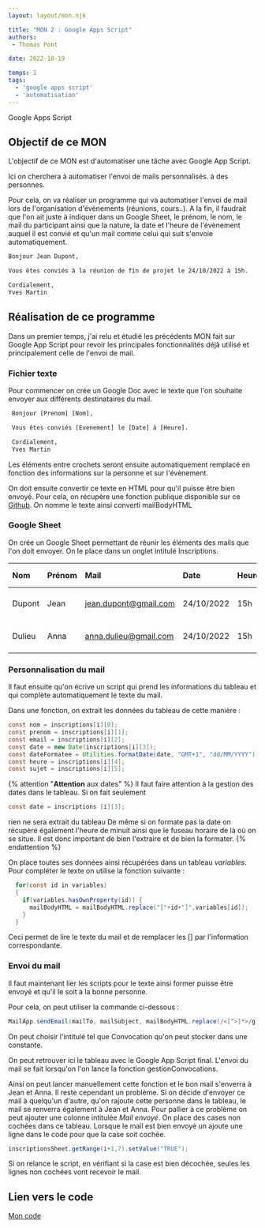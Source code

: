 ```yaml
---
layout: layout/mon.njk

title: "MON 2 : Google Apps Script"
authors:
 - Thomas Pont

date: 2022-10-19

temps: 1
tags:
  - 'google apps script'
  - 'automatisation'
---
```


<!-- Début Résumé -->

Google Apps Script
<!-- Début Résumé -->

## Objectif de ce MON

L'objectif de ce MON est d'automatiser une tâche avec Google App Script.

Ici on cherchera à automatiser l'envoi de mails personnalisés. à des personnes.

Pour cela, on va réaliser un programme qui va automatiser l'envoi de mail lors de l'organisation d'évènements (réunions, cours..). A la fin, il faudrait que l'on ait juste à indiquer dans un Google Sheet, le prénom, le nom, le mail du participant ainsi que la nature, la date et l'heure de l'évènement auquel il est convié et qu'un mail comme celui qui suit s'envoie automatiquement.

```txt
Bonjour Jean Dupont,

Vous êtes conviés à la réunion de fin de projet le 24/10/2022 à 15h.

Cordialement,
Yves Martin
```

## Réalisation de ce programme

Dans un premier temps, j'ai relu et étudié les précédents MON fait sur Google App Script pour revoir les principales fonctionnalités déjà utilisé et principalement celle de l'envoi de mail.

### Fichier texte

Pour commencer on crée un Google Doc avec le texte que l'on souhaite envoyer aux différents destinataires du mail.

```txt
 Bonjour [Prenom] [Nom],

 Vous êtes conviés [Evenement] le [Date] à [Heure].

 Cordialement,
 Yves Martin
```

Les éléments entre crochets seront ensuite automatiquement remplacé en fonction des informations sur la personne et sur l'évènement.

On doit ensuite convertir ce texte en HTML pour qu'il puisse être bien envoyé. Pour cela, on récupère une fonction publique disponible sur ce [Github](https://github.com/oazabir/GoogleDoc2Html/blob/master/code.js).
On nomme le texte ainsi converti mailBodyHTML

### Google Sheet

On crée un Google Sheet permettant de réunir les éléments des mails que l'on doit envoyer. On le place dans un onglet intitulé Inscriptions.

|Nom |Prénom | Mail | Date | Heure | Nom Evènement |
|:----|:----|:----|:----|:----|:----|
|Dupont |Jean | jean.dupont@gmail.com | 24/10/2022 | 15h | à la réunion de fin de projet |
|Dulieu |Anna | anna.dulieu@gmail.com | 24/10/2022 | 15h | à la réunion de fin de projet |

### Personnalisation du mail

Il faut ensuite qu'on écrive un script qui prend les informations du tableau et qui complète automatiquement le texte du mail.

Dans une fonction, on extrait les données du tableau de cette manière :

```java
const nom = inscriptions[i][0];
const prenom = inscriptions[i][1];
const email = inscriptions[i][2];
const date = new Date(inscriptions[i][3]);
const dateFormatee = Utilities.formatDate(date, "GMT+1", "dd/MM/YYYY");
const heure = inscriptions[i][4];
const sujet = inscriptions[i][5];
```

{% attention "**Attention** aux dates" %}
Il faut faire attention à la gestion des dates dans le tableau. Si on fait seulement

```java
const date = inscriptions [i][3];
```

rien ne sera extrait du tableau
De même si on formate pas la date on récupère également l'heure de minuit ainsi que le fuseau horaire de là où on se situe.
Il est donc important de bien l'extraire et de bien la formater.
{% endattention %}

On place toutes ses données ainsi récupérées dans un tableau *variables*.
Pour compléter le texte on utilise la fonction suivante :

```java
  for(const id in variables)
  {
    if(variables.hasOwnProperty(id)) {
      mailBodyHTML = mailBodyHTML.replace("["+id+"]",variables[id]);
    }
  }
  ```

  Ceci permet de lire le texte du mail et de remplacer les [] par l'information correspondante.

### Envoi du mail

Il faut maintenant lier les scripts pour le texte ainsi former puisse être envoyé et qu'il le soit à la bonne personne.

Pour cela, on peut utiliser la commande ci-dessous :

```java
MailApp.sendEmail(mailTo, mailSubject, mailBodyHTML.replace(/<[^>]*>/g, ''), options);
```

On peut choisir l'intitulé tel que Convocation qu'on peut stocker dans une constante.

On peut retrouver ici le tableau avec le Google App Script final. L'envoi du mail se fait lorsqu'on l'on lance la fonction gestionConvocations.

Ainsi on peut lancer manuellement cette fonction et le bon mail s'enverra à Jean et Anna. Il reste cependant un problème. Si on décide d'envoyer ce mail à quelqu'un d'autre, qu'on rajoute cette personne dans le tableau, le mail se renverra également à Jean et Anna.
Pour pallier à ce problème on peut ajouter une colonne intitulée *Mail envoyé*. On place des cases non cochées dans ce tableau. Lorsque le mail est bien envoyé un ajoute une ligne dans le code pour que la case soit cochée.

```java
inscriptionsSheet.getRange(i+1,7).setValue("TRUE");
```

Si on relance le script, en vérifiant si la case est bien décochée, seules les lignes non cochées vont recevoir le mail.

## Lien vers le code

[Mon code](./code/gas)
